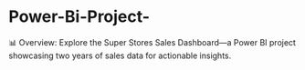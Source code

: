 # Power-Bi-Project-
📊 Overview: Explore the Super Stores Sales Dashboard—a Power BI project showcasing two years of sales data for actionable insights. 
